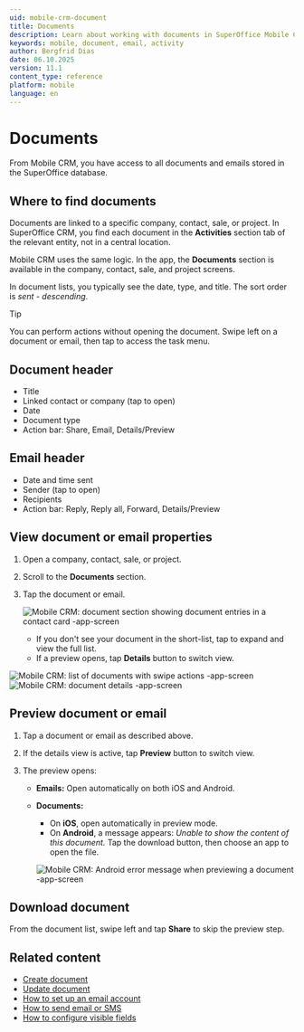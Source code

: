 ```yaml
---
uid: mobile-crm-document
title: Documents
description: Learn about working with documents in SuperOffice Mobile CRM.
keywords: mobile, document, email, activity
author: Bergfrid Dias
date: 06.10.2025
version: 11.1
content_type: reference
platform: mobile
language: en 
---
```


# Documents <i class="ph ph-files" aria-hidden="true"></i>

From Mobile CRM, you have access to all documents and emails stored in the SuperOffice database.

## Where to find documents

Documents are linked to a specific company, contact, sale, or project. In SuperOffice CRM, you find each document in the **Activities** section tab of the relevant entity, not in a central location.

Mobile CRM uses the same logic. In the app, the **Documents** section is available in the company, contact, sale, and project screens.

In document lists, you typically see the date, type, and title. The sort order is *sent - descending*.

> [!TIP]
> You can perform actions without opening the document. Swipe left on a document or email, then tap <i class="ph ph-list" aria-label="Main menu"></i> to access the task menu.

## Document header <i class="ph ph-file" aria-hidden="true"></i>

* Title
* Linked contact or company (tap to open)
* Date
* Document type
* Action bar: Share, Email, Details/Preview

## Email header <i class="ph ph-at" aria-hidden="true"></i>

* Date and time sent
* Sender (tap to open)
* Recipients
* Action bar: Reply, Reply all, Forward, Details/Preview

## View document or email properties

1. Open a company, contact, sale, or project.
2. Scroll to the **Documents** section.
3. Tap the document or email.

    ![Mobile CRM: document section showing document entries in a contact card -app-screen][img1]

    * If you don't see your document in the short-list, tap <i class="ph ph-caret-right" aria-label="Chevron"></i> to expand and view the full list.
    * If a preview opens, tap **Details** button to switch view.

![Mobile CRM: list of documents with swipe actions -app-screen][img3]![Mobile CRM: document details -app-screen][img4]

## Preview document or email

1. Tap a document or email as described above.
2. If the details view is active, tap **Preview** button to switch view.
3. The preview opens:

    * **Emails:** Open automatically on both iOS and Android.
    * **Documents:**
      * On **iOS**, open automatically in preview mode.
      * On **Android**, a message appears: *Unable to show the content of this document.* Tap the download button, then choose an app to open the file.

      ![Mobile CRM: Android error message when previewing a document -app-screen][img2]

## Download document

From the document list, swipe left and tap **Share** to skip the preview step.

## Related content

* [Create document][1]
* [Update document][2]
* [How to set up an email account][3]
* [How to send email or SMS][4]
* [How to configure visible fields][5]

<!-- Referenced links -->
[1]: create.md
[2]: update.md
[3]: ../set-up-email.md
[4]: ../send-email-sms.md
[5]: ../interface-guide.md#visible-fields

<!-- Referenced images -->
[img1]: ../../../../media/loc/en/mobile/contact-document-section.png
[img2]: ../../../../media/loc/en/mobile/android-download-document.png
[img3]: ../../../../media/loc/en/mobile/document-list.png
[img4]: ../../../../media/loc/en/mobile/view-document.png
